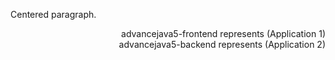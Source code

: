 <p style="text-align:left;">Centered paragraph.</p>

<p style="text-align:right">
advancejava5-frontend represents (Application 1) </br>
advancejava5-backend represents (Application 2)
</p>
